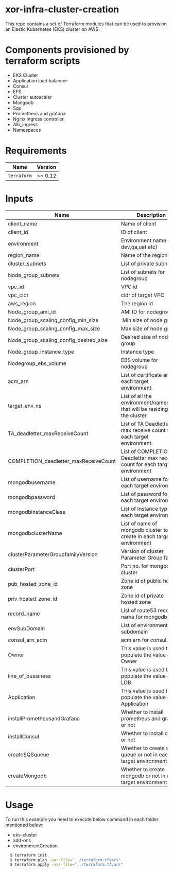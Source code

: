 # xor-infra-cluster-creation

This repo contains a set of Terraform modules that can be used to provision an Elastic Kubernetes (EKS) cluster on AWS.

# Components provisioned by terraform scripts

- EKS Cluster
- Application load balancer
- Consul
- EFS
- Cluster autoscaler
- Mongodb
- Sqs
- Prometheus and grafana
- Nginx ingress controller
- Alb_ingress
- Namespaces

# Requirements

| Name          | Version      | 
| ------------- | -------------| 
| `terraform`   | >= 0.12      |


# Inputs

| Name                                   | Description                                                                 | Type     |
| ---------------------------------------| ----------------------------------------------------------------------------| -------- |
| client_name                            | Name of client                                                              | String   |
| client_id                              | ID of client                                                                | String   |
| environment                            | Environment name (eg. dev,qa,uat etc)                                       | String   |
| region_name                            | Name of the region                                                          | String   |
| cluster_subnets                        | List of private subnet ids                                                  | List     |
| Node_group_subnets                     | List of subnets for nodegroup                                               | List     |
| vpc_id                                 | VPC id                                                                      | String   |
| vpc_cidr                               | cidr of target VPC                                                          | String   |
| aws_region	                           | The region id	                                                             | String   |
| Node_group_ami_id	                     | AMI ID for nodegroup                                                        | String   |
| Node_group_scaling_config_min_size     | Min size of node group                                                      | Number   |
| Node_group_scaling_config_max_size	   | Max size of node group                                                      | Number   |
| Node_group_scaling_config_desired_size | Desired size of node group	                                                 | Number   | 
| Node_group_instance_type               | Instance type                                                               | String   |
| Nodegroup_ebs_volume                   | EBS volume for nodegroup                                                    | Number   |
| acm_arn                                | List of certificate arn for each target environment.                        | List     |
|	target_env_ns                          | List of all the environment/namespace that will be residing in the cluster  | List     |
| TA_deadletter_maxReceiveCount          | List of TA Deadletter max receive count for each target environment.        | List     |
| COMPLETION_deadletter_maxReceiveCount	 | List of COMPLETION Deadletter max receive count for each target environment | List     |
| mongodbusername	                       | List of username for each target environment                                | List     |
| mongodbpassword	                       | List of password for each target environment	                               | List     |
| mongodbInstanceClass                   | List of Instance type for each target environment	                         | List     |
| mongodbclusterName	                   | List of name of mongodb cluster to be create in each target environment     | List     |
| clusterParameterGroupfamilyVersion     | Version of cluster Parameter Group family                                   | List     |
| clusterPort                            | Port no. for mongodb cluster                                                | List     |
| pub_hosted_zone_id                     | Zone id of public hosted zone                                               | String   |
| priv_hosted_zone_id	                   | Zone id of private hosted zone                                              | String   |
| record_name	                           | List of route53 record name for mongodb.                                    | List     |
| envSubDomain                           | List of environment subdomain                                               | List     |
| consul_arn_acm                         | acm arn for consul.                                                         | String   |
| Owner	                                 | This value is used to populate the value of tag Owner	                     | String   |
| line_of_bussiness	                     | This value is used to populate the value of tag LOB                         | String   |
| Application	                           | This value is used to populate the value of tag Application	               | String   |
| installPrometheusandGrafana	           | Whether to install prometheus and grafana or not                            | String   |
| installConsul                          | Whether to install consul or not                                            | String   |
| createSQSqueue	                       | Whether to create sqs queue or not in each target environment	             | List     |
| createMongodb	                         | Whether to create mongodb or not in each target environment                 | List     |


# Usage
To run this example you need to execute below command in each folder mentioned below:
- eks-cluster
- add-ons
- environmentCreation

```bash
  $ terraform init
  $ terraform plan -var-file="../terraform.tfvars"
  $ terraform apply -var-file="../terraform.tfvars"
``` 
